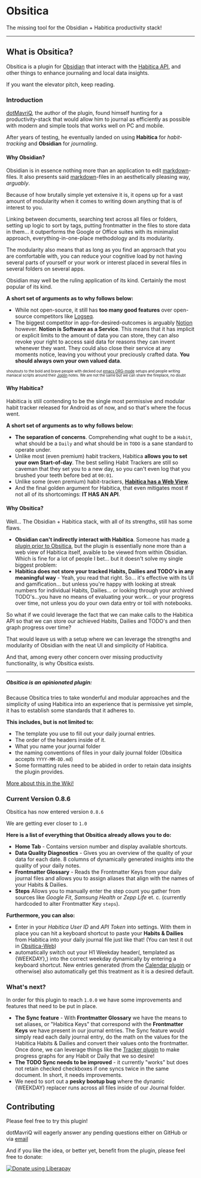 
# Obsitica

The missing tool for the Obsidian + Habitica productivity stack!

---
## What is Obsitica?
Obsitica is a plugin for [Obsidian](https://obsidian.md/) that interact with the [Habitica API](https://habitica.com/apidoc/), and other things to enhance journaling and local data insights. 

If you want the elevator pitch, keep reading.

### Introduction 
[dotMavriQ](https://github.com/dotMavriQ), the author of the plugin, found himself hunting for a productivity-stack that would allow him to journal as efficiently as possible with modern and simple tools that works well on PC and mobile. 

After years of testing, he eventually landed on using **Habitica** for *habit-tracking* and **Obsidian** for *journaling*.

#### Why Obsidian?

Obsidian is in essence nothing more than an application to edit [markdown](https://en.wikipedia.org/wiki/Markdown)-files. It also presents said [markdown](https://en.wikipedia.org/wiki/Markdown)-files in an aesthetically pleasing way, *arguably*.

Because of how brutally simple yet extensive it is, it opens up for a vast amount of modularity when it comes to writing down anything that is of interest to you. 

Linking between documents, searching text across all files or folders, setting up logic to sort by tags, putting frontmatter in the files to store data in them... it outperforms the Google or Office suites with its minimalist approach, everything-in-one-place methodology and its modularity.

The modularity also means that as long as you find an approach that you are comfortable with, you can reduce your cognitive load by not having several parts of yourself or your work or interest placed in several files in several folders on several apps.  

Obsidian may well be the ruling application of its kind. Certainly the most popular of its kind.

**A short set of arguments as to why follows below:**
* While not open-source, it still has **too many good features** over open-source competitors like [Logseq](https://logseq.com/).
* The biggest competitor in app-for-desired-outcomes is arguably [Notion](https://www.notion.com/) however. **Notion is Software as a Service**. This means that it has implicit or explicit limits to the amount of data you can store, they can also revoke your right to access said data for reasons they can invent whenever they want. They could also close their service at any moments notice, leaving you without your preciously crafted data. **You should always own your own valued data**.

<sub><sup>shoutouts to the bold and brave people with decked out [emacs ORG-mode](https://orgmode.org/) setups and people writing maniacal scripts around their [Joplin](https://joplinapp.org/) notes. We are not the same but we can share the fireplace, no doubt</sub></sup>

#### Why Habitica?

Habitica is still contending to be the single most permissive and modular habit tracker released for Android as of now, and so that's where the focus went.

**A short set of arguments as to why follows below:**

* **The separation of concerns**. Comprehending what ought to be a `Habit`, what should be a `Daily` and what should be in `TODO` is a sane standard to operate under.
* Unlike most (even premium) habit trackers, Habitica **allows you to set your own Start-of-day**. The best selling Habit Trackers are still so caveman that they set you to a new day, so you can't even log that you brushed your teeth before bed at `00:01`.  
* Unlike some (even premium) habit-trackers, **[Habitica has a Web View](https://habitica.com/)**.
* And the final golden argument for Habitica, that even mitigates most if not all of its shortcomings: **IT HAS AN API**. 

#### Why Obsitica? 
Well... The Obsidian + Habitica stack, with all of its strengths, still has some flaws.

- **Obsidian can't indirectly interact with Habitica**. Someone has made [a plugin prior to Obsitica](obsidian://show-plugin?id=obsidian-habitica-integration), but the plugin is essentially none more than a web view of Habitica itself, avaible to be viewed from within Obsidian. Which is fine for a lot of people I bet... but it doesn't solve my single biggest problem:
- **Habitica does not store your tracked Habits, Dailies and TODO's in any meaningful way** - Yeah, you read that right. So... it's effective with its UI and gamification... but unless you're happy with looking at streak numbers for individual Habits, Dailies... or looking through your archived TODO's...you have no means of evaluating your work... or your progress over time, not unless you do your own data entry or toil with notebooks.

So what if we could leverage the fact that we can make calls to the Habitica API so that we can store our achieved Habits, Dailies and TODO's and then graph progress over time? 

That would leave us with a setup where we can leverage the strengths and modularity of Obsidian with the neat UI and simplicity of Habitica.

And that, among every other concern over missing productivity functionality, is why Obsitica exists.

---
##### Obsitica is an opinionated plugin:
Because Obsitica tries to take wonderful and modular approaches and the simplicity of using Habitica into an experience that is permissive yet simple, it has to establish some standards that it adheres to. 

**This includes, but is not limited to:**

- The template you use to fill out your daily journal entries.
- The order of the headers inside of it. 
- What you name your journal folder
- the naming conventions of files in your daily journal folder (Obsitica accepts `YYYY-MM-DD.md`)
- Some formatting rules need to be abided in order to retain data insights the plugin provides.

[More about this in the Wiki!](https://github.com/dotMavriQ/Obsitica/wiki/Getting-Started) 


### Current Version 0.8.6

Obsitica has now entered version `0.8.6` 

We are getting ever closer to `1.0` 

**Here is a list of everything that Obsitica already allows you to do:** 

- **Home Tab** - Contains version number and display available shortcuts.
- **Data Quality Diagnostics** - Gives you an overview of the quality of your data for each date. 8 columns of dynamically generated insights into the quality of your daily notes.
- **Frontmatter Glossary** - Reads the Frontmatter Keys from your daily journal files and allows you to assign aliases that align with the names of your Habits & Dailies.
- **Steps** Allows you to manually enter the step count you gather from sources like *Google Fit*, *Samsung Health* or *Zepp Life* et. c. (currently hardcoded to alter Frontmatter Key `steps`). 

**Furthermore, you can also:**
- Enter in your *Habitica User ID* and *API Token* into settings. With them in place you can hit a keyboard shortcut to paste your **Habits & Dailies** from Habitica into your daily journal file just like that! (You can test it out in [Obsitica-Web](https://dotmavriq.github.io/Obsitica-Web/))
- automatically switch out your H1 Weekday header(, templated as {WEEKDAY},) into the correct weekday dynamically by entering a keyboard shortcut. New entries generated (from the [Calendar plugin](https://github.com/liamcain/obsidian-calendar-plugin) or otherwise) also automatically get this treatment as it is a desired default.


### What's next?

In order for this plugin to reach `1.0.0` we have some improvements and features that need to be put in place.

- **The Sync feature** - With **Frontmatter Glossary** we have the means to set aliases, or "Habitica Keys" that correspond with the **Frontmatter Keys** we have present in our journal entries. The Sync feature would simply read each daily journal entry, do the math on the values for the Habitica Habits & Dailies and convert their values onto the frontmatter. Once done, we can leverage things like the [Tracker plugin](https://github.com/pyrochlore/obsidian-tracker) to make progress graphs for any Habit or Daily that we so desire!
- **The TODO Sync needs to be improved** - it currently "works" but does not retain checked checkboxes if one syncs twice in the same document. In short, it needs improvements.  
- We need to sort out a **pesky bootup bug** where the dynamic {WEEKDAY} replacer runs across all files inside of our Journal folder.

## Contributing

Please feel free to try this plugin! 

dotMavriQ will eagerly answer any pending questions either on GitHub or via [email](mailto:obsitica+dotmavriq@gmail.com)

And if you like the idea, or better yet, benefit from the plugin, please feel free to donate:

<noscript><a href="https://liberapay.com/dotMavriQ/donate"><img alt="Donate using Liberapay" src="https://liberapay.com/assets/widgets/donate.svg"></a></noscript>
